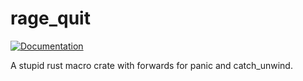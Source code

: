 # rage_quit
[![Documentation](https://docs.rs/rage_quit/badge.svg)](https://docs.rs/rage_quit)

A stupid rust macro crate with forwards for panic and catch_unwind.

